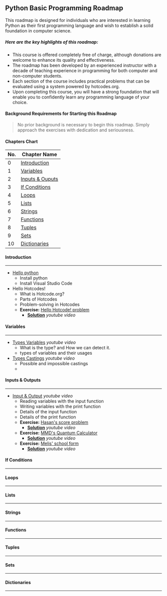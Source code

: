## Python Basic Programming Roadmap

This roadmap is designed for individuals who are interested in learning Python as their first programming language and wish to establish a solid foundation in computer science.

##### Here are the key highlights of this roadmap:

- This course is offered completely free of charge, although donations are welcome to enhance its quality and effectiveness.
- The roadmap has been developed by an experienced instructor with a decade of teaching experience in programming for both computer and non-computer students.
- Each section of the course includes practical problems that can be evaluated using a system powered by hotcodes.org.
- Upon completing this course, you will have a strong foundation that will enable you to confidently learn any programming language of your choice.

#### Background Requirements for Starting this Roadmap

> No prior background is necessary to begin this roadmap. Simply approach the exercises with dedication and seriousness.


#### Chapters Chart

| No. | Chapter Name |
| --- | ------------ |
| 0   | [Introduction](#introduction) |
| 1   | [Variables](#variables) |
| 2   | [Inputs & Ouputs](#variables) |
| 3   | [If Conditions](#if_Conditions) |
| 4   | [Loops](#loops) |
| 5   | [Lists](#lists) |
| 6   | [Strings](#strings) |
| 7   | [Functions](#functions) |
| 8   | [Tuples](#tuples) |
| 9   | [Sets](#sets) |
| 10   | [Dictionaries](#dictionaries) |


#### Introduction
----
- [Hello python](youtube.com)
  - Install python
  - Install Visual Studio Code
- Hello Hotcodes!
  - What is Hotcode.org?
  - Parts of Hotcodes
  - Problem-solving in Hotcodes
  - **Exercise:** [Hello Hotcode! problem](hotcodes.org/problems)
    - [**Solution**](youtube.com) *youtube video*

#### Variables
----
- [Types Variables](youtube.com) *youtube video*
  - What is the type? and How we can detect it.
  - types of variables and their usages
- [Types Castings](youtube.com) *youtube video*
  - Possible and impossible castings
  - 

#### Inputs & Outputs
----
- [Input & Output](youtube.com) *youtube video*
  - Reading variables with the input function
  - Writing variables with the print function
  - Details of the input function
  - Details of the print function
  - **Exercise:** [Hasan's score problem](hotcodes.org/problems)
    - [**Solution**](youtube.com) *youtube video*
  - **Exercise:** [MMD's Quantum Calculator](hotcodes.org/problems)
    - [**Solution**](youtube.com) *youtube video*
  - **Exercise:** [Melis' school form](hotcodes.org/problems)
    - [**Solution**](youtube.com) *youtube video*

#### If Conditions
----

#### Loops
----

#### Lists
----

#### Strings
----

#### Functions
----

#### Tuples
----

#### Sets
----

#### Dictionaries
----
